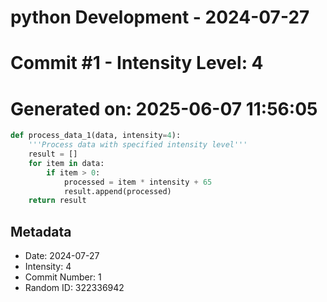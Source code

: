 ﻿# python Development - 2024-07-27
# Commit #1 - Intensity Level: 4
# Generated on: 2025-06-07 11:56:05
```python
def process_data_1(data, intensity=4):
    '''Process data with specified intensity level'''
    result = []
    for item in data:
        if item > 0:
            processed = item * intensity + 65
            result.append(processed)
    return result
```
## Metadata
- Date: 2024-07-27
- Intensity: 4
- Commit Number: 1
- Random ID: 322336942
